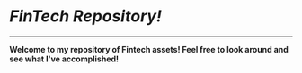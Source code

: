 # *FinTech Repository!*

---

**Welcome to my repository of Fintech assets!  Feel free to look around and see what I've accomplished!**
